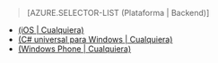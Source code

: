 ﻿> [AZURE.SELECTOR-LIST (Plataforma | Backend)]
- [(iOS | Cualquiera)](mobile-services-ios-handling-conflicts-offline-data.md)
- [(C# universal para Windows | Cualquiera)](mobile-services-windows-store-dotnet-handling-conflicts-offline-data.md)
- [(Windows Phone | Cualquiera)](mobile-services-windows-phone-handling-conflicts-offline-data.md)
<!--HONumber=42-->
